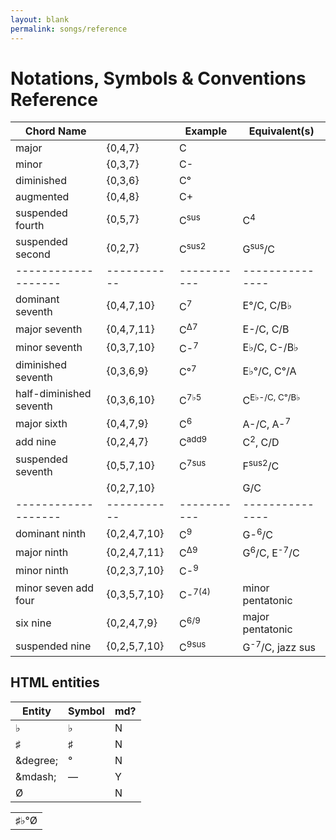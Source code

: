 ```yaml
---
layout: blank
permalink: songs/reference
---
```


Notations, Symbols & Conventions Reference
==========================================

|Chord Name         |           |Example    |Equivalent(s)  |
|-------------------|-----------|-----------|---------------|
|major              |{0,4,7}    |C          |
|minor              |{0,3,7}    |C-         |
|diminished         |{0,3,6}    |C°         |
|augmented          |{0,4,8}    |C+         |
|suspended fourth   |{0,5,7}    |C<sup>sus</sup>|C<sup>4</sup>|
|suspended second   |{0,2,7}    |C<sup>sus2</sup>|G<sup>sus</sup>/C|
|-------------------|-----------|-----------|---------------|
|dominant seventh   |{0,4,7,10} |C<sup>7</sup>|E°/C, C/B♭|
|major seventh      |{0,4,7,11} |C<sup>Δ7</sup>|E-/C, C/B|
|minor seventh      |{0,3,7,10} |C-<sup>7</sup>|E♭/C, C-/B♭|
|diminished seventh |{0,3,6,9}  |C°<sup>7</sup>|E♭°/C, C°/A|
|half-diminished seventh|{0,3,6,10}|C<sup>7♭5</sup>|C<sup>E♭-/C, C°/B♭|
|major sixth        |{0,4,7,9}  |C<sup>6</sup>|A-/C, A-<sup>7</sup>|
|add nine           |{0,2,4,7}  |C<sup>add9</sup>|C<sup>2</sup>, C/D|
|suspended seventh  |{0,5,7,10} |C<sup>7sus</sup>|F<sup>sus2</sup>/C|
|                   |{0,2,7,10} |           |G/C|
|-------------------|-----------|-----------|---------------|
|dominant ninth     |{0,2,4,7,10}|C<sup>9</sup>|G-<sup>6</sup>/C|
|major ninth        |{0,2,4,7,11}|C<sup>Δ9</sup>|G<sup>6</sup>/C, E<sup>-7</sup>/C|
|minor ninth        |{0,2,3,7,10}|C-<sup>9</sup>|
|minor seven add four|{0,3,5,7,10}|C-<sup>7(4)</sup>|minor pentatonic|
|six nine           |{0,2,4,7,9}|C<sup>6/9</sup>|major pentatonic|
|suspended nine     |{0,2,5,7,10}|C<sup>9sus</sup>|G<sup>-7</sup>/C, jazz sus|

HTML entities
-------------

|Entity         |Symbol|md?|
|---------------|------|---|
|&flat;         |♭     |N  |        
|&sharp;        |♯     |N  |
|&degree;       |°     |N  |
|&amp;mdash;    |&mdash;|Y |
|&Oslash;       |      |N  |

<table><tr><td>&sharp;&flat;&deg;&Oslash;</td></tr></table>
